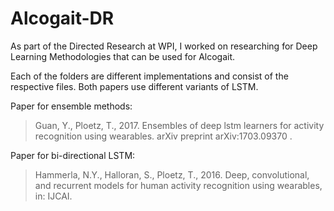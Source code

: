 # Alcogait-DR
As part of the Directed Research at WPI, I worked on researching for Deep Learning Methodologies that can be used for Alcogait.

Each of the folders are different implementations and consist of the respective files.
Both papers use different variants of LSTM.

Paper for ensemble methods:
> Guan, Y., Ploetz, T., 2017. Ensembles of deep lstm learners for activity recognition using wearables. arXiv preprint arXiv:1703.09370 .

Paper for bi-directional LSTM:
> Hammerla, N.Y., Halloran, S., Ploetz, T., 2016. Deep, convolutional, and recurrent models for human activity recognition using wearables, in: IJCAI. 
